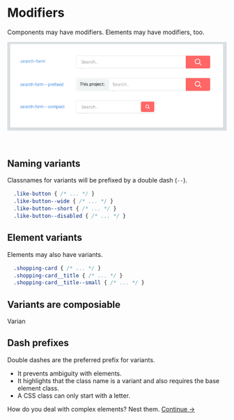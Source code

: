 Modifiers
==========

Components may have modifiers. Elements may have modifiers, too.

![](../images/component-modifiers.png)

<br>

## Naming variants
Classnames for variants will be prefixed by a double dash (`--`).

```scss
  .like-button { /* ... */ }
  .like-button--wide { /* ... */ }
  .like-button--short { /* ... */ }
  .like-button--disabled { /* ... */ }
  ```

## Element variants
Elements may also have variants.

```scss
  .shopping-card { /* ... */ }
  .shopping-card__title { /* ... */ }
  .shopping-card__title--small { /* ... */ }
```

## Variants are composiable
Varian

## Dash prefixes
Double dashes are the preferred prefix for variants.

  * It prevents ambiguity with elements.
  * It highlights that the class name is a variant and also requires the base element class.
  * A CSS class can only start with a letter.


How do you deal with complex elements? Nest them.
[Continue →](nested-components.md)
<!-- {p:.pull-box} -->
